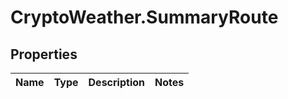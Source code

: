 # CryptoWeather.SummaryRoute

## Properties
Name | Type | Description | Notes
------------ | ------------- | ------------- | -------------


